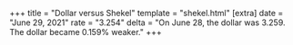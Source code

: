 +++
title = "Dollar versus Shekel"
template = "shekel.html"
[extra]
date = "June 29, 2021"
rate = "3.254"
delta = "On June 28, the dollar was 3.259. The dollar became 0.159% weaker."
+++

